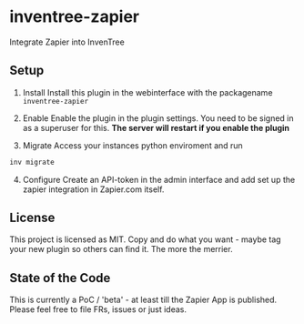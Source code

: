# inventree-zapier

Integrate Zapier into InvenTree

## Setup

1. Install
Install this plugin in the webinterface with the packagename `inventree-zapier`

2. Enable
Enable the plugin in the plugin settings. You need to be signed in as a superuser for this.
**The server will restart if you enable the plugin**

3. Migrate
Access your instances python enviroment and run

```bash
inv migrate
```

4. Configure
Create an API-token in the admin interface and add set up the zapier integration in Zapier.com itself.

## License
This project is licensed as MIT. Copy and do what you want - maybe tag your new plugin so others can find it. The more the merrier.

## State of the Code
This is currently a PoC / 'beta' - at least till the Zapier App is published. Please feel free to file FRs, issues or just ideas.
